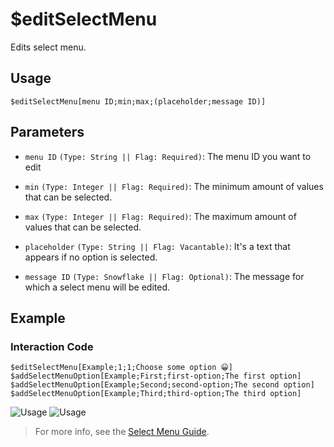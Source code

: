 # $editSelectMenu
Edits select menu.

## Usage
```
$editSelectMenu[menu ID;min;max;(placeholder;message ID)]
```

## Parameters 
- `menu ID` `(Type: String || Flag: Required)`: The menu ID you want to edit

- `min` `(Type: Integer || Flag: Required)`: The minimum amount of values that can be selected.
- `max` `(Type: Integer || Flag: Required)`: The maximum amount of values that can be selected.
- `placeholder` `(Type: String || Flag: Vacantable)`: It's a text that appears if no option is selected.
- `message ID` `(Type: Snowflake || Flag: Optional)`: The message for which a select menu will be edited.

## Example
### Interaction Code
```
$editSelectMenu[Example;1;1;Choose some option 😀]
$addSelectMenuOption[Example;First;first-option;The first option]
$addSelectMenuOption[Example;Second;second-option;The second option]
$addSelectMenuOption[Example;Third;third-option;The third option]
```
![Usage](https://user-images.githubusercontent.com/70456337/194151805-879cca9b-e970-4e32-bd70-fb5f9010fd97.png)
![Usage](https://user-images.githubusercontent.com/70456337/194151852-70c8d754-e6cd-4269-982c-af03c6c3ba3c.png)

> For more info, see the [Select Menu Guide](../guides/general/interactions/selectMenus/aboutSelectMenu.md).